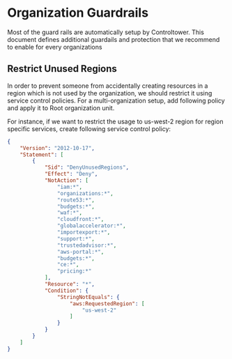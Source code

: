 # Organization Guardrails
Most of the guard rails are automatically setup by Controltower. This document defines additional guardails and protection that
we recommend to enable for every organizations

## Restrict Unused Regions
In order to prevent someone from accidentally creating resources in a region which is not used by the organization,  we should
restrict it using service control policies. For a multi-organization setup, add following policy and apply it to Root organization unit. 

For instance, if we want to restrict the usage to us-west-2 region for region specific services,  create following service control policy: 

```json
{
    "Version": "2012-10-17",
    "Statement": [
        {
            "Sid": "DenyUnusedRegions",
            "Effect": "Deny",
            "NotAction": [
                "iam:*",
                "organizations:*",
                "route53:*",
                "budgets:*",
                "waf:*",
                "cloudfront:*",
                "globalaccelerator:*",
                "importexport:*",
                "support:*",
                "trustedadvisor:*",
                "aws-portal:*",
                "budgets:*",
                "ce:*",
                "pricing:*"
            ],
            "Resource": "*",
            "Condition": {
                "StringNotEquals": {
                    "aws:RequestedRegion": [
                        "us-west-2"
                    ]
                }
            }
        }
    ]
}
```
